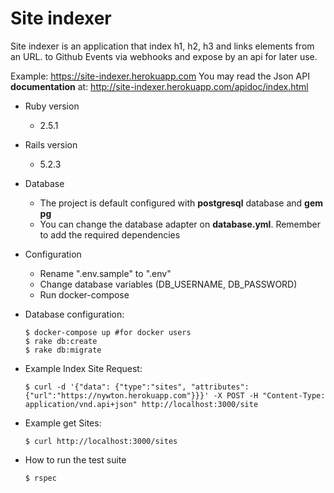 # Site indexer

Site indexer is an application that index h1, h2, h3 and links elements from an URL. to Github Events via webhooks and expose by an api for later use.

Example: https://site-indexer.herokuapp.com
You may read the Json API **documentation** at: http://site-indexer.herokuapp.com/apidoc/index.html

* Ruby version
    - 2.5.1
* Rails version
     - 5.2.3
* Database
    - The project is default configured with **postgresql** database and **gem pg**
    - You can change the database adapter on **database.yml**. Remember to add the required dependencies
* Configuration
    - Rename ".env.sample" to ".env"
    - Change database variables (DB_USERNAME, DB_PASSWORD) 
    - Run docker-compose
* Database configuration:
    
    ````
    $ docker-compose up #for docker users
    $ rake db:create
    $ rake db:migrate
    
* Example Index Site Request:
    
    ````
    $ curl -d '{"data": {"type":"sites", "attributes":{"url":"https://nywton.herokuapp.com"}}}' -X POST -H "Content-Type: application/vnd.api+json" http://localhost:3000/site

* Example get Sites:
    
    ````
    $ curl http://localhost:3000/sites

* How to run the test suite
    ````
    $ rspec
    


